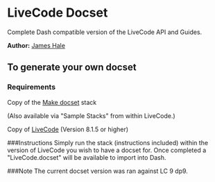
LiveCode Docset
=======================


Complete Dash compatible version of the LiveCode API and Guides.

**Author:** [James Hale](https://github.com/jameshale)


## To generate your own docset

### Requirements


Copy of the [Make docset](http://livecodeshare.runrev.com/stack/845/Make-DocSet) stack

(Also available via "Sample Stacks" from within LiveCode.)

Copy of [LiveCode](http://downloads.livecode.com/livecode/) (Version 8.1.5 or higher)


###Instructions
Simply run the stack (instructions included) within the version of LiveCode you wish to have a docset for. Once completed a "LiveCode.docset" will be available to import into Dash.

###Note
The current docset version was ran against LC 9 dp9.